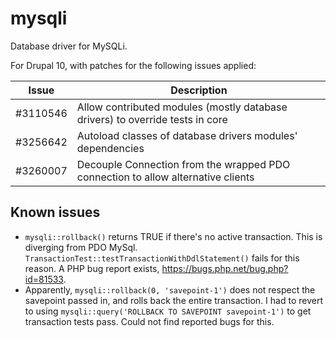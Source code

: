 # mysqli
Database driver for MySQLi.

For Drupal 10, with patches for the following issues applied:

Issue              | Description
-------------------|----------------------------------------------------------------------------------------------|
#3110546           | Allow contributed modules (mostly database drivers) to override tests in core |
#3256642           | Autoload classes of database drivers modules' dependencies |
#3260007           | Decouple Connection from the wrapped PDO connection to allow alternative clients |

Known issues
------------
- `mysqli::rollback()` returns TRUE if there's no active transaction. This is diverging from PDO MySql. `TransactionTest::testTransactionWithDdlStatement()`
  fails for this reason. A PHP bug report exists, https://bugs.php.net/bug.php?id=81533.
- Apparently, `mysqli::rollback(0, 'savepoint-1')` does not respect the savepoint passed in, and rolls back the entire
  transaction. I had to revert to using `mysqli::query('ROLLBACK TO SAVEPOINT savepoint-1')` to get transaction tests
  pass. Could not find reported bugs for this.
